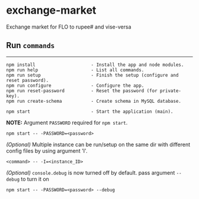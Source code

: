 # exchange-market
 Exchange market for FLO to rupee# and vise-versa

## Run `commands`
---------------

```
npm install                     - Install the app and node modules.
npm run help                    - List all commands.
npm run setup                   - Finish the setup (configure and reset password).
npm run configure               - Configure the app.
npm run reset-password          - Reset the password (for private-key).
npm run create-schema           - Create schema in MySQL database.

npm start                       - Start the application (main).
```
**NOTE:**
Argument `PASSWORD` required for `npm start`.
```
npm start -- -PASSWORD=<password>
```
*(Optional)*
Multiple instance can be run/setup on the same dir with different config files by using argument 'I'.
```
<command> -- -I=<instance_ID>
```
*(Optional)*
`console.debug` is now turned off by default. pass argument `--debug` to turn it on
```
npm start -- -PASSWORD=<password> --debug
```